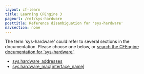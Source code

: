 ```yaml
---
layout: cf-learn
title: Learning CFEngine 3
pageurl: /ref/sys-hardware
posttitle: Reference disambiguation for 'sys-hardware'
navsection: none
---
```


The term 'sys-hardware' could refer to several sections in the documentation. Please choose one below, or
[search the CFEngine documentation for 'sys-hardware'](http://docs.cfengine.com/latest/search.html?q=sys-hardware).

- [sys.hardware_addresses](http://docs.cfengine.com/latest/reference-special-variables-sys.html#sys-hardware_addresses)
- [sys.hardware_mac\[interface_name\]](http://docs.cfengine.com/latest/reference-special-variables-sys.html#sys-hardware_mac-interface_name)
